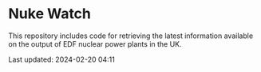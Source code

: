 # Nuke Watch

This repository includes code for retrieving the latest information available on the output of EDF nuclear power plants in the UK.

Last updated: 2024-02-20 04:11